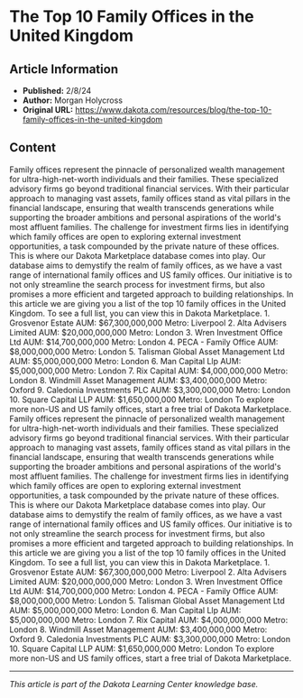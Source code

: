 # The Top 10 Family Offices in the United Kingdom

## Article Information
- **Published:** 2/8/24
- **Author:** Morgan Holycross
- **Original URL:** https://www.dakota.com/resources/blog/the-top-10-family-offices-in-the-united-kingdom

## Content

Family offices represent the pinnacle of personalized wealth management for ultra-high-net-worth individuals and their families. These specialized advisory firms go beyond traditional financial services. With their particular approach to managing vast assets, family offices stand as vital pillars in the financial landscape, ensuring that wealth transcends generations while supporting the broader ambitions and personal aspirations of the world's most affluent families. The challenge for investment firms lies in identifying which family offices are open to exploring external investment opportunities, a task compounded by the private nature of these offices. This is where our Dakota Marketplace database comes into play. Our database aims to demystify the realm of family offices, as we have a vast range of international family offices and US family offices. Our initiative is to not only streamline the search process for investment firms, but also promises a more efficient and targeted approach to building relationships. In this article we are giving you a list of the top 10 family offices in the United Kingdom. To see a full list, you can view this in Dakota Marketplace. 1. Grosvenor Estate AUM: $67,300,000,000 Metro: Liverpool 2. Alta Advisers Limited AUM: $20,000,000,000 Metro: London 3. Wren Investment Office Ltd AUM: $14,700,000,000 Metro: London 4. PECA - Family Office AUM: $8,000,000,000 Metro: London 5. Talisman Global Asset Management Ltd AUM: $5,000,000,000 Metro: London 6. Man Capital Llp AUM: $5,000,000,000 Metro: London 7. Rix Capital AUM: $4,000,000,000 Metro: London 8. Windmill Asset Management AUM: $3,400,000,000 Metro: Oxford 9. Caledonia Investments PLC AUM: $3,300,000,000 Metro: London 10. Square Capital LLP AUM: $1,650,000,000 Metro: London To explore more non-US and US family offices, start a free trial of Dakota Marketplace. Family offices represent the pinnacle of personalized wealth management for ultra-high-net-worth individuals and their families. These specialized advisory firms go beyond traditional financial services. With their particular approach to managing vast assets, family offices stand as vital pillars in the financial landscape, ensuring that wealth transcends generations while supporting the broader ambitions and personal aspirations of the world's most affluent families. The challenge for investment firms lies in identifying which family offices are open to exploring external investment opportunities, a task compounded by the private nature of these offices. This is where our Dakota Marketplace database comes into play. Our database aims to demystify the realm of family offices, as we have a vast range of international family offices and US family offices. Our initiative is to not only streamline the search process for investment firms, but also promises a more efficient and targeted approach to building relationships. In this article we are giving you a list of the top 10 family offices in the United Kingdom. To see a full list, you can view this in Dakota Marketplace. 1. Grosvenor Estate AUM: $67,300,000,000 Metro: Liverpool 2. Alta Advisers Limited AUM: $20,000,000,000 Metro: London 3. Wren Investment Office Ltd AUM: $14,700,000,000 Metro: London 4. PECA - Family Office AUM: $8,000,000,000 Metro: London 5. Talisman Global Asset Management Ltd AUM: $5,000,000,000 Metro: London 6. Man Capital Llp AUM: $5,000,000,000 Metro: London 7. Rix Capital AUM: $4,000,000,000 Metro: London 8. Windmill Asset Management AUM: $3,400,000,000 Metro: Oxford 9. Caledonia Investments PLC AUM: $3,300,000,000 Metro: London 10. Square Capital LLP AUM: $1,650,000,000 Metro: London To explore more non-US and US family offices, start a free trial of Dakota Marketplace.

---

*This article is part of the Dakota Learning Center knowledge base.*